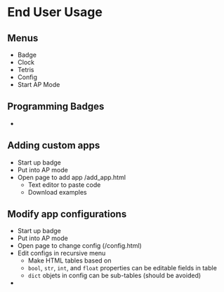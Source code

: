 # End User Usage

## Menus

- Badge
- Clock
- Tetris
- Config
- Start AP Mode

## Programming Badges
- 

## Adding custom apps

- Start up badge
- Put into AP mode
- Open page to add app /add_app.html
    - Text editor to paste code
    - Download examples


## Modify app configurations

- Start up badge
- Put into AP mode
- Open page to change config (/config.html)
- Edit configs in recursive menu
    - Make HTML tables based on
    - `bool`, `str`, `int`, and `float` properties can be editable fields in table
    - `dict` objets in config can be sub-tables (should be avoided)
- 